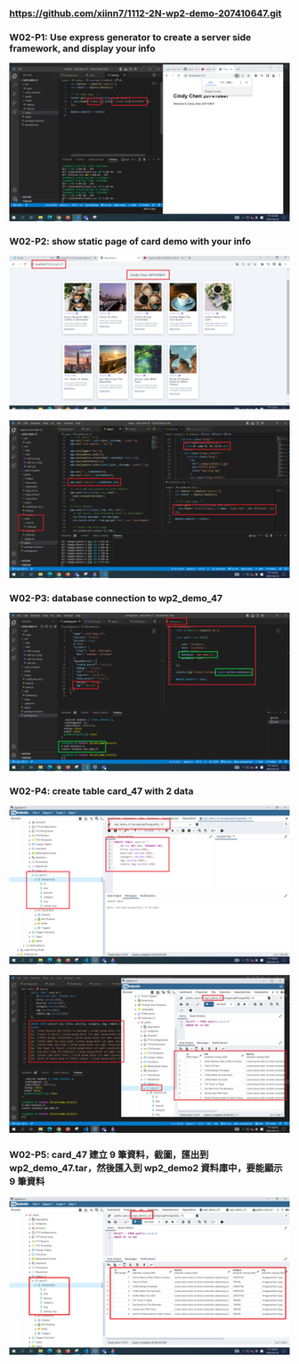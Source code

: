 ### https://github.com/xiinn7/1112-2N-wp2-demo-207410647.git

### W02-P1: Use express generator to create a server side framework, and display your info 

![](w02-p1.png)

### W02-P2: show static page of card demo with your info 

![](w02-p2-1.png) 
![](w02-p2-2.png)

### W02-P3: database connection to wp2_demo_47 

![](w02-p3.png)

### W02-P4: create table card_47 with 2 data 

![](w02-p4-1.png) 
![](w02-p4-2.png)

### W02-P5: card_47 建立 9 筆資料，截圖，匯出到 wp2_demo_47.tar，然後匯入到 wp2_demo2 資料庫中，要能顯示 9 筆資料

![](w02-p5.png)
